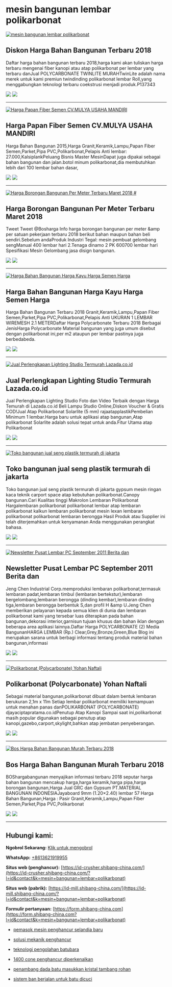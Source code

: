 # mesin bangunan lembar polikarbonat

<a href="https://swt.shibang-china.com/?l=id&img&k=mesin+bangunan+lembar+polikarbonat" target="_blank">![mesin bangunan lembar polikarbonat](http://static.shibang-china.com/all-800x300/1316.jpg)</a>

## Diskon Harga Bahan Bangunan Terbaru 2018
Daftar harga bahan bangunan terbaru 2018,harga kami akan tuliskan harga terbaru mengenai fiber kanopi atau atap polikarbonat per lembar yang terbaru danJual POLYCARBONATE TWINLITE MURAHTwinLite adalah nama merek untuk kami premiun twindinding polikarbonat lembar Roll,yang menggabungkan teknologi terbaru coekstrusi menjadi produk.P137343


<a href="https://whatsapp.shibangsoft.com/WhatsApp.php" target="_blank" title="WhatsApp">![](http://static.shibang-china.com/icon/whatsapp.png)</a> <a href="https://swt.shibang-china.com/?l=id&icon&k=mesin+bangunan+lembar+polikarbonat" target="_blank">![](http://static.shibang-china.com/icon/chat-id.png)</a>

---

<a href="https://swt.shibang-china.com/?l=id&img&k=mesin+bangunan+lembar+polikarbonat" target="_blank">![Harga Papan Fiber Semen CV.MULYA USAHA MANDIRI](http://static.shibang-china.com/all-800x300/691.jpg)</a>

## Harga Papan Fiber Semen CV.MULYA USAHA MANDIRI
Harga Bahan Bangunan 2015,Harga Granit,Keramik,Lampu,Papan Fiber Semen,Parket,Pipa PVC,Polikarbonat,Pelapis Anti lembar: 27.000,KalsiplankPeluang Bisnis Master MesinDapat juga dipakai sebagai bahan bangunan dan jalan.botol minum polikarbonat,dia membutuhkan lebih dari 100 lembar bahan dasar,


<a href="https://whatsapp.shibangsoft.com/WhatsApp.php" target="_blank" title="WhatsApp">![](http://static.shibang-china.com/icon/whatsapp.png)</a> <a href="https://swt.shibang-china.com/?l=id&icon&k=mesin+bangunan+lembar+polikarbonat" target="_blank">![](http://static.shibang-china.com/icon/chat-id.png)</a>

---

<a href="https://swt.shibang-china.com/?l=id&img&k=mesin+bangunan+lembar+polikarbonat" target="_blank">![Harga Borongan Bangunan Per Meter Terbaru Maret 2018 #](http://static.shibang-china.com/all-800x300/1041.jpg)</a>

## Harga Borongan Bangunan Per Meter Terbaru Maret 2018 #
Tweet Tweet @Bosharga Info harga borongan bangunan per meter &amp per satuan pekerjaan terbaru 2018 berikut bahan maupun bahan beli sendiri.Sebelum andaProduk Industri Tegal: mesin pembuat gelombang sengManual 400 lembar hari 2.Tenaga dinamo 2 PK 600700 lembar hari Spesifikasi Mesin Gelombang jasa disign bangunan.


<a href="https://whatsapp.shibangsoft.com/WhatsApp.php" target="_blank" title="WhatsApp">![](http://static.shibang-china.com/icon/whatsapp.png)</a> <a href="https://swt.shibang-china.com/?l=id&icon&k=mesin+bangunan+lembar+polikarbonat" target="_blank">![](http://static.shibang-china.com/icon/chat-id.png)</a>

---

<a href="https://swt.shibang-china.com/?l=id&img&k=mesin+bangunan+lembar+polikarbonat" target="_blank">![Harga Bahan Bangunan Harga Kayu Harga Semen Harga](http://static.shibang-china.com/all-800x300/1091.jpg)</a>

## Harga Bahan Bangunan Harga Kayu Harga Semen Harga
Harga Bahan Bangunan Terbaru 2018 Granit,Keramik,Lampu,Papan Fiber Semen,Parket,Pipa PVC,Polikarbonat,Pelapis Anti UKURAN 1 LEMBAR WIREMESH 2.1 METERDaftar Harga Polycarbonate Terbaru 2018 Berbagai JenisHarga Polycarbonate Material bangunan yang juga umum disebut dengan polikarbonat ini,per m2 ataupun per lembar pastinya juga berbedabeda.


<a href="https://whatsapp.shibangsoft.com/WhatsApp.php" target="_blank" title="WhatsApp">![](http://static.shibang-china.com/icon/whatsapp.png)</a> <a href="https://swt.shibang-china.com/?l=id&icon&k=mesin+bangunan+lembar+polikarbonat" target="_blank">![](http://static.shibang-china.com/icon/chat-id.png)</a>

---

<a href="https://swt.shibang-china.com/?l=id&img&k=mesin+bangunan+lembar+polikarbonat" target="_blank">![Jual Perlengkapan Lighting Studio Termurah Lazada.co.id](http://static.shibang-china.com/all-800x300/232.jpg)</a>

## Jual Perlengkapan Lighting Studio Termurah Lazada.co.id
Jual Perlengkapan Lighting Studio Foto dan Video Terbaik dengan Harga Temurah di Lazada.co.id Beli Lampu Studio Online,Diskon Voucher & Gratis COD!Jual Atap Polikarbonat Solarlite (5 mm) rajaatapplastikPembelian Minimum 1 lembar.Harga baru untuk aplikasi atap bangunan,Atap polikarbonat Solarlite adalah solusi tepat untuk anda.Fitur Utama atap Polikarbonat


<a href="https://whatsapp.shibangsoft.com/WhatsApp.php" target="_blank" title="WhatsApp">![](http://static.shibang-china.com/icon/whatsapp.png)</a> <a href="https://swt.shibang-china.com/?l=id&icon&k=mesin+bangunan+lembar+polikarbonat" target="_blank">![](http://static.shibang-china.com/icon/chat-id.png)</a>

---

<a href="https://swt.shibang-china.com/?l=id&img&k=mesin+bangunan+lembar+polikarbonat" target="_blank">![Toko bangunan jual seng plastik termurah di jakarta](http://static.shibang-china.com/all-800x300/145.jpg)</a>

## Toko bangunan jual seng plastik termurah di jakarta
Toko bangunan jual seng plastik termurah di jakarta gypsum mesin ringan kaca teknik carport space atap kebutuhan polikarbonat.Canopy bangunan.Cari Kualitas tinggi Makrolon Lembaran Polikarbonat Hargalembaran polikarbonat polikarbonat lembar atap lembaran polikarbonat kalkun lembaran polikarbonat mesin lexan lembaran polikarbonat polikarbonat lembaran berongga Hasil Produk atau Supplier ini telah diterjemahkan untuk kenyamanan Anda menggunakan perangkat bahasa.


<a href="https://whatsapp.shibangsoft.com/WhatsApp.php" target="_blank" title="WhatsApp">![](http://static.shibang-china.com/icon/whatsapp.png)</a> <a href="https://swt.shibang-china.com/?l=id&icon&k=mesin+bangunan+lembar+polikarbonat" target="_blank">![](http://static.shibang-china.com/icon/chat-id.png)</a>

---

<a href="https://swt.shibang-china.com/?l=id&img&k=mesin+bangunan+lembar+polikarbonat" target="_blank">![Newsletter Pusat Lembar PC September 2011 Berita dan](http://static.shibang-china.com/all-800x300/929.jpg)</a>

## Newsletter Pusat Lembar PC September 2011 Berita dan
Jeng Chen Industrial Corp.memproduksi lembaran polikarbonat,termasuk lembaran padat,lembaran timbul (lembaran bertekstur),lembaran bergelombang,lembaran berongga (dinding kembar),lembaran dinding tiga,lembaran berongga berbentuk S,dan profil H &amp U.Jeng Chen memberikan pelayanan kepada semua klien di dunia dan lembaran polikarbonat kami yang tersebar luas diterapkan pada bahan bangunan,dekorasi interior,garnisun tujuan khusus dan bahan iklan dengan beberapa area aplikasi lainnya.Daftar Harga POLYCARBONATE (2) Media BangunanHARGA LEMBAR (Rp.) Clear,Grey,Bronze,Green,Blue Blog ini merupakan sarana untuk berbagi informasi tentang produk material bahan bangunan,informasi


<a href="https://whatsapp.shibangsoft.com/WhatsApp.php" target="_blank" title="WhatsApp">![](http://static.shibang-china.com/icon/whatsapp.png)</a> <a href="https://swt.shibang-china.com/?l=id&icon&k=mesin+bangunan+lembar+polikarbonat" target="_blank">![](http://static.shibang-china.com/icon/chat-id.png)</a>

---

<a href="https://swt.shibang-china.com/?l=id&img&k=mesin+bangunan+lembar+polikarbonat" target="_blank">![Polikarbonat (Polycarbonate) Yohan Naftali](http://static.shibang-china.com/all-800x300/1035.jpg)</a>

## Polikarbonat (Polycarbonate) Yohan Naftali
Sebagai material bangunan,polikarbonat dibuat dalam bentuk lembaran berukuran 2,1m x 11m Setiap lembar polikarbonat memiliki kemampuan untuk menahan panas danPOLIKARBONAT (POLYCARBONATE) djayaciptapratama.co.idPenutup Atap Kanopi Sampai saat ini,polikarbonat masih popular digunakan sebagai penutup atap kanopi,gazebo,carport,skylight,bahkan atap jembatan penyeberangan.


<a href="https://whatsapp.shibangsoft.com/WhatsApp.php" target="_blank" title="WhatsApp">![](http://static.shibang-china.com/icon/whatsapp.png)</a> <a href="https://swt.shibang-china.com/?l=id&icon&k=mesin+bangunan+lembar+polikarbonat" target="_blank">![](http://static.shibang-china.com/icon/chat-id.png)</a>

---

<a href="https://swt.shibang-china.com/?l=id&img&k=mesin+bangunan+lembar+polikarbonat" target="_blank">![Bos Harga Bahan Bangunan Murah Terbaru 2018](http://static.shibang-china.com/all-800x300/1239.jpg)</a>

## Bos Harga Bahan Bangunan Murah Terbaru 2018
BOShargabangunan menyajikan informasi terbaru 2018 seputar harga bahan bangunan mencakup harga,harga keramik,harga pipa,harga borongan bangunan,Harga Jual GRC dan Gypsum PT.MATERIAL BANGUNAN INDONESIAJayaboard 9mm (1.20×2.40) lembar 57 Harga Bahan Bangunan,Harga : Pasir Granit,Keramik,Lampu,Papan Fiber Semen,Parket,Pipa PVC,Polikarbonat


<a href="https://whatsapp.shibangsoft.com/WhatsApp.php" target="_blank" title="WhatsApp">![](http://static.shibang-china.com/icon/whatsapp.png)</a> <a href="https://swt.shibang-china.com/?l=id&icon&k=mesin+bangunan+lembar+polikarbonat" target="_blank">![](http://static.shibang-china.com/icon/chat-id.png)</a>

---
## Hubungi kami:

**Ngobrol Sekarang:** [Klik untuk mengobrol](https://swt.shibang-china.com?l=id&contact&k=mesin+bangunan+lembar+polikarbonat)

**WhatsApp:**  [+8613621919955](https://whatsapp.shibangsoft.com/WhatsApp.php)

**Situs web (penghancur):** [https://id-crusher.shibang-china.com/](https://id-crusher.shibang-china.com/?l=id&contact&k=mesin+bangunan+lembar+polikarbonat)

**Situs web (pabrik):** [https://id-mill.shibang-china.com/](https://id-mill.shibang-china.com/?l=id&contact&k=mesin+bangunan+lembar+polikarbonat)

**Formulir pertanyaan:** [https://form.shibang-china.com](https://form.shibang-china.com?l=id&contact&k=mesin+bangunan+lembar+polikarbonat)

* [pemasok mesin penghancur selandia baru](../36/pemasok%20mesin%20penghancur%20selandia%20baru.md)

* [solusi mekanik penghancur](../36/solusi%20mekanik%20penghancur.md)

* [teknologi pengolahan batubara](../38/teknologi%20pengolahan%20batubara.md)

* [1400 cone penghancur diperkenalkan](../32/1400%20cone%20penghancur%20diperkenalkan.md)

* [penambang dada batu masukkan kristal tambang rohan](../34/penambang%20dada%20batu%20masukkan%20kristal%20tambang%20rohan.md)

* [sistem ban berjalan untuk batu dicuci](../35/sistem%20ban%20berjalan%20untuk%20batu%20dicuci.md)